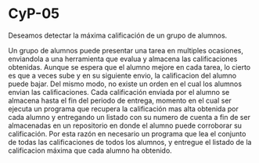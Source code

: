# CyP-05
Deseamos detectar la máxima calificación de un grupo de alumnos.

Un grupo de alumnos puede presentar una tarea en multiples ocasiones, enviandola a una herramienta que
evalua y almacena las calificaciones obtenidas. Aunque se espera que el alumno mejore en cada tarea, lo cierto
es que a veces sube y en su siguiente envio, la calificacion del alumno puede bajar.
Del mismo modo, no existe un orden en el cual los alumnos envian las calificaciones. Cada calificación
enviada por el alumno se almacena hasta el fin del periodo de entrega, momento en el cual ser ejecuta un
programa que recupera la calificación mas alta obtenida por cada alumno y entregando un listado con su
numero de cuenta a fin de ser almacenadas en un repositorio en donde el alumno puede corroborar su
calificación.
Por esta razón en necesario un programa que lea el conjunto de todas las calificaciones de todos los alumnos, y
entregue el listado de la calificacion máxima que cada alumno ha obtenido.

